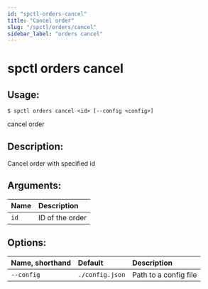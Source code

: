 ```yaml
---
id: "spctl-orders-cancel"
title: "Cancel order"
slug: "/spctl/orders/cancel"
sidebar_label: "orders cancel"
---
```


# spctl orders cancel

## Usage:

```shell
$ spctl orders cancel <id> [--config <config>]
```

cancel order

## Description:

Cancel order with specified id

## Arguments:

|**Name**|**Description**|
| :- | :- |
|`id`|ID of the order|

## Options:

|**Name, shorthand**|**Default**|**Description**|
| :- | :- | :- |
|`--config`|`./config.json`|Path to a config file|